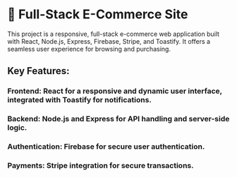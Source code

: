 # 🛒 Full-Stack E-Commerce Site
This project is a responsive, full-stack e-commerce web application built with React, Node.js, Express, Firebase, Stripe, and Toastify. It offers a seamless user experience for browsing and purchasing.

## Key Features:
### Frontend: React for a responsive and dynamic user interface, integrated with Toastify for notifications.
### Backend: Node.js and Express for API handling and server-side logic.
### Authentication: Firebase for secure user authentication.
### Payments: Stripe integration for secure transactions.
